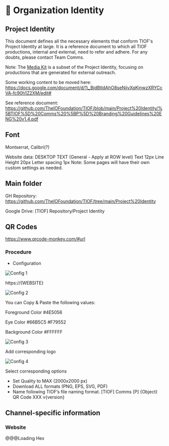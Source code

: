 # 🚧 Organization Identity

## Project Identity

This document defines all the necessary elements that conform TIOF's Project Identity at large. It is a reference document to which all TIOF productions, internal and external, need to refer and adhere. For any doubts, please contact Team Comms.

Note: The [Media Kit](https://github.com/TheIOFoundation/TIOF/wiki/Media-Kit) is a subset of the Project Identity, focusing on productions that are generated for external outreach.

Some working content to be moved here: https://docs.google.com/document/d/1\_BjdBtldAhO8seNjivXqKjnwzXRYCcVA-fc90h1Z2XM/edit#

See reference document: https://github.com/TheIOFoundation/TIOF/blob/main/Project%20Identity/%5BTIOF%5D%20Comms%20%5BP%5D%20Branding%20Guidelines%20ENG%20v1.4.pdf

## Font

Montserrat, Calibri(?)

Website data: DESKTOP TEXT (General - Apply at ROW level) Text 12px Line Height 20px Letter spacing 1px Note: Some pages will have their own custom settings as needed.

## Main folder

GH Repository: https://github.com/TheIOFoundation/TIOF/tree/main/Project%20Identity

Google Drive: \[TIOF] Repository/Project Identity

## QR Codes

https://www.qrcode-monkey.com/#url

### Procedure

* Configuration

![Config 1](https://user-images.githubusercontent.com/9198668/108880247-13129680-763d-11eb-9f69-a6bf94abfd58.png)

https://{WEBSITE}

![Config 2](https://user-images.githubusercontent.com/9198668/108880456-46552580-763d-11eb-8697-abf965484228.png)

You can Copy & Paste the following values:

Foreground Color #4E5056

Eye Color #66B5C5 #F79552

Background Color #FFFFFF

![Config 3](https://user-images.githubusercontent.com/9198668/108880601-6ab10200-763d-11eb-9552-0c7b48e2605f.png)

Add corresponding logo

![Config 4](https://user-images.githubusercontent.com/9198668/108880731-874d3a00-763d-11eb-950f-25c8cd17a155.png)

Select corresponding options

* Set Quality to MAX (2000x2000 px)
* Download ALL formats (PNG, EPS, SVG, PDF)
* Name following TIOF’s file naming format. \[TIOF] Comms \[P] {Object} QR Code XXX v{version}

## Channel-specific information

### Website

@@@Loading Hex

